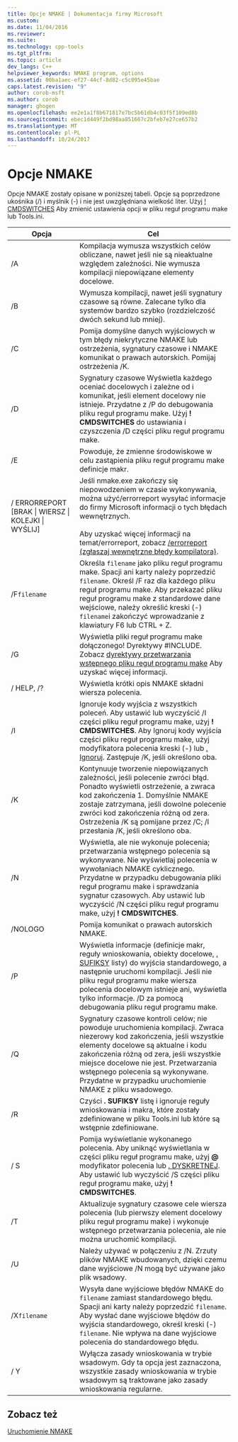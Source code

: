 ```yaml
---
title: Opcje NMAKE | Dokumentacja firmy Microsoft
ms.custom: 
ms.date: 11/04/2016
ms.reviewer: 
ms.suite: 
ms.technology: cpp-tools
ms.tgt_pltfrm: 
ms.topic: article
dev_langs: C++
helpviewer_keywords: NMAKE program, options
ms.assetid: 00ba1aec-ef27-44cf-8d82-c5c095e45bae
caps.latest.revision: "9"
author: corob-msft
ms.author: corob
manager: ghogen
ms.openlocfilehash: ee2e1a1f8b671817e7bc5b61db4c03f5f109ed8b
ms.sourcegitcommit: ebec1d449f2bd98aa851667c2bfeb7e27ce657b2
ms.translationtype: MT
ms.contentlocale: pl-PL
ms.lasthandoff: 10/24/2017
---
```

# <a name="nmake-options"></a>Opcje NMAKE
Opcje NMAKE zostały opisane w poniższej tabeli. Opcje są poprzedzone ukośnika (/) i myślnik (-) i nie jest uwzględniana wielkość liter. Użyj [! CMDSWITCHES](../build/makefile-preprocessing-directives.md) Aby zmienić ustawienia opcji w pliku reguł programu make lub Tools.ini.  
  
|Opcja|Cel|  
|------------|-------------|  
|/A|Kompilacja wymusza wszystkich celów obliczane, nawet jeśli nie są nieaktualne względem zależności. Nie wymusza kompilacji niepowiązane elementy docelowe.|  
|/B|Wymusza kompilacji, nawet jeśli sygnatury czasowe są równe. Zalecane tylko dla systemów bardzo szybko (rozdzielczość dwóch sekund lub mniej).|  
|/C|Pomija domyślne danych wyjściowych w tym błędy niekrytyczne NMAKE lub ostrzeżenia, sygnatury czasowe i NMAKE komunikat o prawach autorskich. Pomijaj ostrzeżenia /K.|  
|/D|Sygnatury czasowe Wyświetla każdego oceniać docelowych i zależne od i komunikat, jeśli element docelowy nie istnieje. Przydatne z /P do debugowania pliku reguł programu make. Użyj **! CMDSWITCHES** do ustawiania i czyszczenia /D części pliku reguł programu make.|  
|/E|Powoduje, że zmienne środowiskowe w celu zastąpienia pliku reguł programu make definicje makr.|  
|/ ERRORREPORT [BRAK &#124; WIERSZ &#124; KOLEJKI &#124; WYŚLIJ]|Jeśli nmake.exe zakończy się niepowodzeniem w czasie wykonywania, można użyć/errorreport wysyłać informacje do firmy Microsoft informacji o tych błędach wewnętrznych.<br /><br /> Aby uzyskać więcej informacji na temat/errorreport, zobacz [/errorreport (zgłaszaj wewnętrzne błędy kompilatora)](../build/reference/errorreport-report-internal-compiler-errors.md).|  
|/F`filename`|Określa `filename` jako pliku reguł programu make. Spacji ani karty należy poprzedzić `filename`. Określ /F raz dla każdego pliku reguł programu make. Aby przekazać pliku reguł programu make z standardowe dane wejściowe, należy określić kreski (-) `filename`i zakończyć wprowadzanie z klawiatury F6 lub CTRL + Z.|  
|/G|Wyświetla pliki reguł programu make dołączonego! Dyrektywy #INCLUDE.  Zobacz [dyrektywy przetwarzania wstępnego pliku reguł programu make](../build/makefile-preprocessing-directives.md) Aby uzyskać więcej informacji.|  
|/ HELP, /?|Wyświetla krótki opis NMAKE składni wiersza polecenia.|  
|/I|Ignoruje kody wyjścia z wszystkich poleceń. Aby ustawić lub wyczyścić /I części pliku reguł programu make, użyj **! CMDSWITCHES**. Aby Ignoruj kody wyjścia części pliku reguł programu make, użyj modyfikatora polecenia kreski (-) lub [. Ignoruj](../build/dot-directives.md). Zastępuje /K, jeśli określono oba.|  
|/K|Kontynuuje tworzenie niepowiązanych zależności, jeśli polecenie zwróci błąd. Ponadto wyświetli ostrzeżenie, a zwraca kod zakończenia 1. Domyślnie NMAKE zostaje zatrzymana, jeśli dowolne polecenie zwróci kod zakończenia różną od zera. Ostrzeżenia /K są pomijane przez /C; /I przesłania /K, jeśli określono oba.|  
|/N|Wyświetla, ale nie wykonuje polecenia; przetwarzania wstępnego polecenia są wykonywane. Nie wyświetlaj polecenia w wywołaniach NMAKE cyklicznego. Przydatne w przypadku debugowania pliki reguł programu make i sprawdzania sygnatur czasowych. Aby ustawić lub wyczyścić /N części pliku reguł programu make, użyj **! CMDSWITCHES**.|  
|/NOLOGO|Pomija komunikat o prawach autorskich NMAKE.|  
|/P|Wyświetla informacje (definicje makr, reguły wnioskowania, obiekty docelowe, [. SUFIKSY](../build/dot-directives.md) listy) do wyjścia standardowego, a następnie uruchomi kompilacji. Jeśli nie pliku reguł programu make wiersza polecenia docelowym istnieje ani, wyświetla tylko informacje. /D za pomocą debugowania pliku reguł programu make.|  
|/Q|Sygnatury czasowe kontroli celów; nie powoduje uruchomienia kompilacji. Zwraca niezerowy kod zakończenia, jeśli wszystkie elementy docelowe są aktualne i kodu zakończenia różną od zera, jeśli wszystkie miejsce docelowe nie jest. Przetwarzania wstępnego polecenia są wykonywane. Przydatne w przypadku uruchomienie NMAKE z pliku wsadowego.|  
|/R|Czyści **. SUFIKSY** listę i ignoruje reguły wnioskowania i makra, które zostały zdefiniowane w pliku Tools.ini lub które są wstępnie zdefiniowane.|  
|/ S|Pomija wyświetlanie wykonanego polecenia. Aby uniknąć wyświetlania w części pliku reguł programu make, użyj  **@**  modyfikator polecenia lub [. DYSKRETNEJ](../build/dot-directives.md). Aby ustawić lub wyczyścić /S części pliku reguł programu make, użyj **! CMDSWITCHES**.|  
|/T|Aktualizuje sygnatury czasowe cele wiersza polecenia (lub pierwszy element docelowy pliku reguł programu make) i wykonuje wstępnego przetwarzania polecenia, ale nie można uruchomić kompilacji.|  
|/U|Należy używać w połączeniu z /N. Zrzuty plików NMAKE wbudowanych, dzięki czemu dane wyjściowe /N mogą być używane jako plik wsadowy.|  
|/X`filename`|Wysyła dane wyjściowe błędów NMAKE do `filename` zamiast standardowego błędu. Spacji ani karty należy poprzedzić `filename`. Aby wysłać dane wyjściowe błędów do wyjścia standardowego, określ kreski (-) `filename`. Nie wpływa na dane wyjściowe polecenia do standardowego błędu.|  
|/ Y|Wyłącza zasady wnioskowania w trybie wsadowym. Gdy ta opcja jest zaznaczona, wszystkie zasady wnioskowania w trybie wsadowym są traktowane jako zasady wnioskowania regularne.|  
  
## <a name="see-also"></a>Zobacz też  
 [Uruchomienie NMAKE](../build/running-nmake.md)